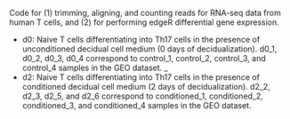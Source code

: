 Code for (1) trimming, aligning, and counting reads for RNA-seq data from human T cells, and (2) for performing edgeR differential gene expression. 

- d0: Naive T cells differentiating into Th17 cells in the presence of unconditioned decidual cell medium (0 days of decidualization). d0_1, d0_2, d0_3, d0_4 correspond to control_1, control_2, control_3, and control_4 samples in the GEO dataset. _
- d2: Naive T cells differentiating into Th17 cells in the presence of conditioned decidual cell medium (2 days of decidualization). d2_2, d2_3, d2_5, and d2_6 correspond to conditioned_1, conditioned_2, conditioned_3, and conditioned_4 samples in the GEO dataset.
